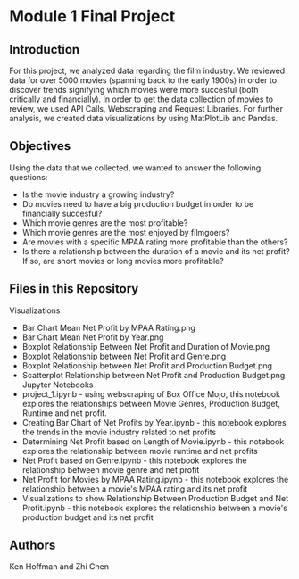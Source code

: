 # Module 1 Final Project

## Introduction

For this project, we analyzed data regarding the film industry. We reviewed data for over 5000 movies (spanning back to the early 1900s) in order to discover trends signifying which movies were more succesful (both critically and financially). In order to get the data collection of movies to review, we used API Calls, Webscraping and Request Libraries. For further analysis, we created data visualizations by using MatPlotLib and Pandas.   

## Objectives

Using the data that we collected, we wanted to answer the following questions:

* Is the movie industry a growing industry?
* Do movies need to have a big production budget in order to be financially succesful?
* Which movie genres are the most profitable?
* Which movie genres are the most enjoyed by filmgoers? 
* Are movies with a specific MPAA rating more profitable than the others? 
* Is there a relationship between the duration of a movie and its net profit? If so, are short movies or long movies more profitable?

## Files in this Repository
Visualizations
* Bar Chart Mean Net Profit by MPAA Rating.png
* Bar Chart Mean Net Profit by Year.png
* Boxplot Relationship Between Net Profit and Duration of Movie.png	
* Boxplot Relationship between Net Profit and Genre.png
* Boxplot Relationship between Net Profit and Production Budget.png
* Scatterplot Relationship between Net Profit and Production Budget.png
Jupyter Notebooks
* project_1.ipynb - using webscraping of Box Office Mojo, this notebook explores the relationships between Movie Genres, Production Budget, Runtime and net profit. 
* Creating Bar Chart of Net Profits by Year.ipynb - this notebook explores the trends in the movie industry related to net profits 
* Determining Net Profit based on Length of Movie.ipynb - this notebook explores the relationship between movie runtime and net profits
* Net Profit based on Genre.ipynb - this notebook explores the relationship between movie genre and net profit
* Net Profit for Movies by MPAA Rating.ipynb - this notebook explores the relationship between a movie's MPAA rating and its net profit
* Visualizations to show Relationship Between Production Budget and Net Profit.ipynb	- this notebook explores the relationship between a movie's production budget and its net profit

## Authors
Ken Hoffman and Zhi Chen

